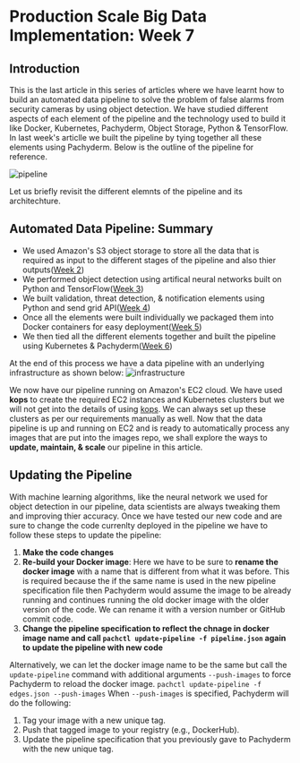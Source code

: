 # Production Scale Big Data Implementation: Week 7
## Introduction
This is the last article in this series of articles where we have learnt how to build an automated data pipeline to solve the problem of false alarms from security cameras by using object detection. We have studied different aspects of each element of the pipeline and the technology used to build it like Docker, Kubernetes, Pachyderm, Object Storage, Python & TensorFlow. In last week's articlle we built the pipeline by tying together all these elements using Pachyderm. Below is the outline of the pipeline for reference.

![pipeline](https://docs.google.com/drawings/d/e/2PACX-1vQN-KSMWbQwsftzff-TP71U0L5twlKThzp0i3IWxbenakpQFLN_g6zI0DrjbfGf_R3vA2biTkA53T3t/pub?w=2417&h=992)

Let us briefly revisit the different elemnts of the pipeline and its architechture.
## Automated Data Pipeline: Summary
- We used Amazon's S3 object storage to store all the data that is required as input to the different stages of the pipeline and also thier outputs([Week 2](https://github.com/kalyansashank/prod-scale-big-data/blob/master/Week%202%20WriteUp.md))
- We performed object detection using artifical neural networks built on Python and TensorFlow([Week 3](https://github.com/kalyansashank/prod-scale-big-data/blob/master/Week%203%20WriteUp.md))
- We built validation, threat detection, & notification elements using Python and send grid API([Week 4](https://github.com/kalyansashank/prod-scale-big-data/blob/master/Week%204%20WriteUp.md))
- Once all the elements were built individually we packaged them into Docker containers for easy deployment([Week 5](https://github.com/kalyansashank/prod-scale-big-data/blob/master/Week%205%20WriteUp.md))
- We then tied all the different elements together and built the pipeline using Kubernetes & Pachyderm([Week 6](https://github.com/kalyansashank/prod-scale-big-data/blob/master/Week%206%20WriteUp.md))

At the end of this process we have a data pipeline with an underlying infrastructure as shown below:
![infrastructure](https://keep.google.com/u/0/media/v2/10anRnCYDEeMzzLnQ_xByCj15ID_yP4g_nWKmj0vNbGq9tTEcdSgvCzahjMVPOg/1I3X2IW0Q1VRd1kBRBbW0IQjGif1AZl2YNw-zZLO2FMuFHNo6S0qf9OAKNP0g0zA?accept=image/gif,image/jpeg,image/jpg,image/png,image/webp,audio/aac&sz=600)

We now have our pipeline running on Amazon's EC2 cloud. We have used **kops** to create the required EC2 instances and Kubernetes clusters but we will not get into the details of using [kops](https://kubernetes.io/docs/getting-started-guides/kops/). We can always set up these clusters as per our requirements manually as well. Now that the data pipeline is up and running on EC2 and is ready to automatically process any images that are put into the images repo, we shall explore the ways to **update, maintain, & scale** our pipeline in this article.

## Updating the Pipeline

With machine learning algorithms, like the neural network we used for object detection in our pipeline, data scientists are always tweaking them and improving thier accuracy. Once we have tested our new code and are sure to change the code currenlty deployed in the pipeline we have to follow these steps to update the pipeline:
1. **Make the code changes**
2. **Re-build your Docker image**: Here we have to be sure to **rename the docker image** with a name that is different from what it was before. This is required because the if the same name is used in the new pipeline specification file then Pachyderm would assume the image to be already running and continues running the old docker image with the older version of the code. We can rename it with a version number or GitHub commit code.
3. **Change the pipeline specification to reflect the chnage in docker image name and call ```pachctl update-pipeline -f pipeline.json``` again to update the pipeline with new code**

Alternatively, we can let the docker image name to be the same but call the ```update-pipeline``` command with additional arguments ```--push-images``` to force Pachyderm to reload the docker image.
```pachctl update-pipeline -f edges.json --push-images```
When ```--push-images``` is specified, Pachyderm will do the following:
1. Tag your image with a new unique tag.
2. Push that tagged image to your registry (e.g., DockerHub).
3. Update the pipeline specification that you previously gave to Pachyderm with the new unique tag.

## 


